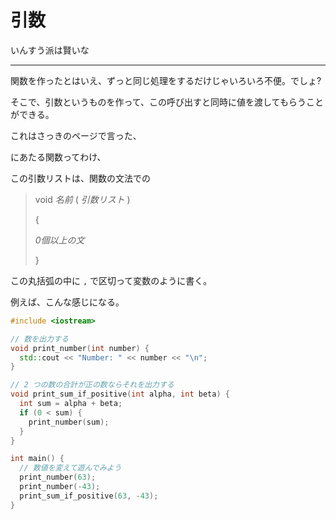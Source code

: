 # 引数

いんすう派は賢いな

---

関数を作ったとはいえ、ずっと同じ処理をするだけじゃいろいろ不便。でしょ?

そこで、引数というものを作って、この呼び出すと同時に値を渡してもらうことができる。

これはさっきのページで言った、



にあたる関数ってわけ、

この引数リストは、関数の文法での

> void *名前* ( *引数リスト* )
>
> {
>
>   *0個以上の文*
>
> }

この丸括弧の中に `,` で区切って変数のように書く。

例えば、こんな感じになる。

```cpp
#include <iostream>

// 数を出力する
void print_number(int number) {
  std::cout << "Number: " << number << "\n";
}

// 2 つの数の合計が正の数ならそれを出力する
void print_sum_if_positive(int alpha, int beta) {
  int sum = alpha + beta;
  if (0 < sum) {
    print_number(sum);
  }
}

int main() {
  // 数値を変えて遊んでみよう
  print_number(63);
  print_number(-43);
  print_sum_if_positive(63, -43);
}
```
